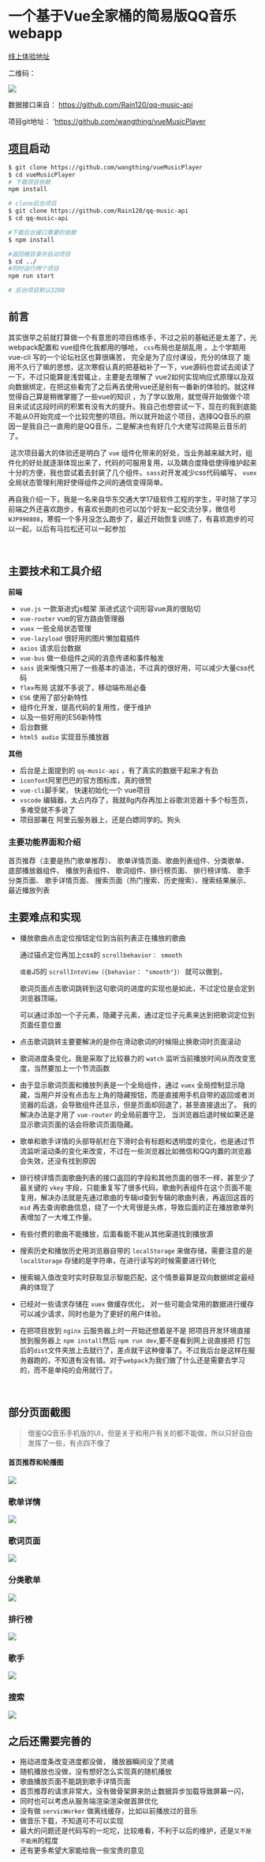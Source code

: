 # 一个基于Vue全家桶的简易版QQ音乐webapp

[线上体验地址](http://112.124.25.149/)

二维码：

![](images/erweima.png)

  

数据接口来自： <https://github.com/Rain120/qq-music-api>

项目git地址： ‘https://github.com/wangthing/vueMusicPlayer

## [项目]()启动

``` bash
$ git clone https://github.com/wangthing/vueMusicPlayer
$ cd vueMusicPlayer
# 下载项目依赖
npm install

# clone后台项目
$ git clone https://github.com/Rain120/qq-music-api
$ cd qq-music-api

#下载后台接口需要的依赖
$ npm install

#返回根目录并启动项目
$ cd ../
#同时运行两个项目
npm run start

# 后台项目默认3200
```

## 前言

​	其实很早之前就打算做一个有意思的项目练练手，不过之前的基础还是太差了，光 webpack配置和 vue组件化我都用的够呛， `css`布局也是胡乱用 。上个学期用 vue-cli 写的一个论坛社区也算很痛苦， 完全是为了应付课设，充分的体现了 能用不久行了嘛的思想，这次寒假认真的把基础补了一下，vue源码也尝试去阅读了一下，不过只能算是浅尝辄止，主要是去理解了 vue2如何实现响应式原理以及双向数据绑定，在把这些看完了之后再去使用vue还是别有一番新的体验的。就这样觉得自己算是稍微掌握了一些vue的知识 ，为了学以致用，就觉得开始做做个项目来试试这段时间的积累有没有大的提升。我自己也想尝试一下，现在的我到底能不能从0开始完成一个比较完整的项目。所以就开始这个项目，选择QQ音乐的原因一是我自己一直用的是QQ音乐，二是解决也有好几个大佬写过网易云音乐的了。

​	这次项目最大的体验还是明白了 `vue` 组件化带来的好处，当业务越来越大时，组件化的好处就逐渐体现出来了，代码的可服用复用，以及耦合度降低使得维护起来十分的方便，我也尝试着去封装了几个组件。`sass`对开发减少css代码编写， `vuex` 全局状态管理利用好使得组件之间的通信变得简单。

​	再自我介绍一下，我是一名来自华东交通大学17级软件工程的学生，平时除了学习前端之外还喜欢跑步，有喜欢长跑的也可以加个好友一起交流分享，微信号 `WJP990808`，寒假一个多月没怎么跑步了，最近开始恢复训练了，有喜欢跑步的可以一起，以后有马拉松还可以一起参加

​	



## 主要技术和工具介绍

**前端**

- `vue.js`                 一款渐进式js框架     渐进式这个词形容vue真的很贴切
- `vue-router`         vue的官方路由管理器
- `vuex`                     一些全局状态管理
- `vue-lazyload`       很好用的图片懒加载插件
- `axios`                     请求后台数据 
- `vue-bus`                  做一些组件之间的消息传递和事件触发
- `sass`                        说来惭愧只用了一些基本的语法，不过真的很好用，可以减少大量css代码
- `flex`布局                  这就不多说了，移动端布局必备
- `ES6`                           使用了部分新特性
- 组件化开发，提高代码的复用性，便于维护
- 以及一些好用的ES6新特性
- 后台数据
- `html5 audio` 实现音乐播放器 

**其他**

- 后台是上面提到的 `qq-music-api` ，有了真实的数据干起来才有劲
- `iconfont`阿里巴巴的官方图标库，真的很赞
- `vue-cli`脚手架， 快速初始化一个 vue项目
- `vscode` 编辑器，太占内存了，我就8g内存再加上谷歌浏览器十多个标签页，多难受就不多说了
- 项目部署在 阿里云服务器上，还是白嫖同学的。狗头

###  

### 主要功能界面和介绍

首页推荐（主要是热门歌单推荐）、 歌单详情页面、歌曲列表组件、分类歌单、 底部播放器组件、 播放列表组件、 歌词组件、排行榜页面、 排行榜详情、 歌手分类页面、 歌手详情页面、  搜索页面（热门搜索、历史搜索）、搜索结果展示、最近播放列表

## 主要难点和实现

- 播放歌曲点击定位按钮定位到当前列表正在播放的歌曲

  通过锚点定位再加上css的 `scrollbehavior： smooth `

  `或者`JS的 `scrollIntoView（{behavior： "smooth"}）` 就可以做到，

  歌词页面点击歌词跳转到这句歌词的进度的实现也是如此，不过定位是会定到浏览器顶端，

  可以通过添加一个子元素，隐藏子元素，通过定位子元素来达到把歌词定位到页面任意位置

- 点击歌词跳转主要要解决的是你在滑动歌词的时候阻止换歌词时页面滚动

- 歌词进度条变化，我是采取了比较暴力的 `watch` 监听当前播放时间从而改变宽度，当然要加上一个节流函数

- 由于显示歌词页面和播放列表是一个全局组件，通过 `vuex` 全局控制显示隐藏，当用户并没有点击左上角的隐藏按钮，而是直接用手机自带的返回或者浏览器的后退，会导致组件还显示，但是页面却回退了，甚至直接退出了。 我的解决办法是才用了 `vue-router` 的全局前置守卫， 当浏览器后退时候如果还是显示歌词页面的话会将歌词页面隐藏。

- 歌单和歌手详情的头部导航栏在下滑时会有标题和透明度的变化，也是通过节流监听滚动条的变化来改变，不过在一些浏览器比如微信和QQ内置的浏览器会失效，还没有找到原因

- 排行榜详情页面歌曲列表的接口返回的字段和其他页面的很不一样，甚至少了最关键的 `vkey` 字段，只能重复写了很多代码，歌曲列表组件在这个页面不能复用，解决办法就是先通过歌曲的专辑id查到专辑的歌曲列表，再返回这首的 `mid` 再去查询歌曲信息，绕了一个大弯很是头疼，导致后面的正在播放歌单列表增加了一大堆工作量。

- 有些付费的歌曲不能播放，后面看能不能从其他渠道找到播放源

- 搜索历史和播放历史用浏览器自带的 `localStorage` 来做存储，需要注意的是 `localStorage` 存储的是字符串，在进行读写的时候需要进行转化

- 搜索输入值改变时实时获取显示智能匹配，这个情景最算是双向数据绑定最经典的体现了

- 已经对一些请求存储在 `vuex` 做缓存优化， 对一些可能会常用的数据进行缓存可以减少请求，同时也是为了更好的用户体验。

- 在把项目放到  `nginx` 云服务器上时一开始还想着是不是 把项目开发环境直接放到服务器上 `npm install`然后 `npm run dev`,要不是看到网上说直接把 打包后的`dist`文件夹放上去就行了，差点就干这种傻事了。不过我后台是这样在服务器跑的，不知道有没有错。对于`webpack`为我们做了什么还是需要去学习的，而不是单纯的会用就行了。

  ​



## 部分页面截图

> 借鉴QQ音乐手机版的UI，但是关于和用户有关的都不能做，所以只好自由发挥了一些，有点四不像了

#### 首页推荐和轮播图

![](./images/index.jpg)



### 歌单详情

![](./images/group-detail.jpg)

### 歌词页面

![](./images/lyric.jpg)



### 分类歌单

![](./images/group.jpg)





### 排行榜

![](./images/ranking.jpg)

### 歌手

![](./images/singer.jpg)

### 搜索

![](./images/search.jpg)





## 之后还需要完善的

- 拖动进度条改变进度都没做， 播放器瞬间没了灵魂
- 随机播放也没做，没有想好怎么实现真的随机播放
- 歌曲播放页面不能跳到歌手详情页面
- 首页推荐的请求非常大，没有做骨架屏来防止数据异步加载导致屏幕一闪，
- 同时也可以考虑从服务端渲染渲染做首屏优化
- 没有做 `servicWorker` 做离线缓存，比如以前播放过的音乐
- 做音乐下载，不知道可不可以实现
- 最大的问题还是代码写的一坨坨，比较难看，不利于以后的维护，还是`又不是不能用`的程度
- 还有更多希望大家能给我一些宝贵的意见





